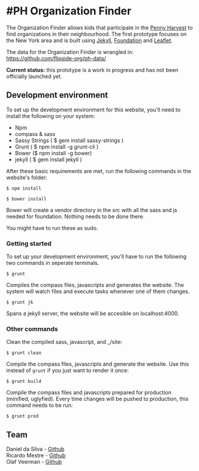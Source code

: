 #PH Organization Finder
========
The Organization Finder allows kids that participate in the [Penny Harvest](http://www.commoncents.org/go/penny-harvest) to find organizations in their neighbourhood. The first prototype focuses on the New York area and is built using [Jekyll](http://jekyllrb.com/), [Foundation](http://foundation.zurb.com/) and [Leaflet](http://leafletjs.com/).

The data for the Organization Finder is wrangled in: https://github.com/flipside-org/ph-data/

__Current status:__ this prototype is a work in progress and has not been officially launched yet.

## Development environment
To set up the development environment for this website, you'll need to install the following on your system:

- Npm
- compass & sass
- Sassy Strings ( $ gem install sassy-strings )
- Grunt ( $ npm install -g grunt-cli )
- Bower ($ npm install -g bower)
- jekyll ( $ gem install jekyll )

After these basic requirements are met, run the following commands in the website's folder:
```
$ npm install

```
```
$ bower install
```
Bower will create a vendor directory in the src with all the sass and js needed for foundation. Nothing needs to be done there.

You might have to run these as sudo.

### Getting started
To set up your development environment, you'll have to run the following two commands in seperate terminals.

```
$ grunt
```
Compiles the compass files, javascripts and generates the website.
The system will watch files and execute tasks whenever one of them changes.

```
$ grunt jk
```
Spans a jekyll server, the website will be accesible on localhost:4000.

### Other commands
Clean the compiled sass, javascript, and _/site:
```
$ grunt clean
```

Compile the compass files, javascripts and generate the website. Use this instead of ```grunt``` if you just want to render it once:
```
$ grunt build
```

Compile the compass files and javascripts prepared for production (minified, uglyfied). Every time changes will be pushed to production, this command needs to be run:
```
$ grunt prod
```

## Team

Daniel da Silva - [Github](https://github.com/danielfdsilva)  
Ricardo Mestre - [Github](https://github.com/ricardomestre)  
Olaf Veerman - [Github](https://github.com/olafveerman)